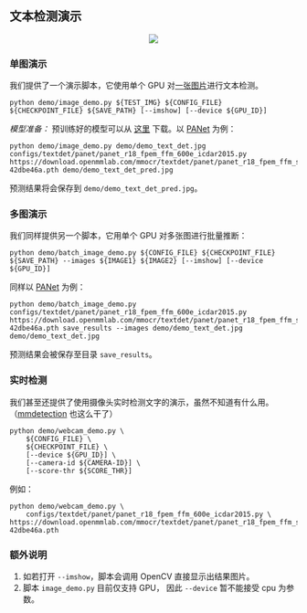 ## 文本检测演示

<div align="center">
    <img src="https://github.com/open-mmlab/mmocr/raw/main/demo/resources/demo_text_det_pred.jpg"/><br>

</div>


### 单图演示

我们提供了一个演示脚本，它使用单个 GPU 对[一张图片](/demo/demo_text_det.jpg)进行文本检测。

```shell
python demo/image_demo.py ${TEST_IMG} ${CONFIG_FILE} ${CHECKPOINT_FILE} ${SAVE_PATH} [--imshow] [--device ${GPU_ID}]
```

*模型准备：*
预训练好的模型可以从 [这里](https://mmocr.readthedocs.io/en/latest/modelzoo.html) 下载。以 [PANet](/configs/textdet/panet/panet_r18_fpem_ffm_600e_icdar2015.py) 为例：


```shell
python demo/image_demo.py demo/demo_text_det.jpg configs/textdet/panet/panet_r18_fpem_ffm_600e_icdar2015.py https://download.openmmlab.com/mmocr/textdet/panet/panet_r18_fpem_ffm_sbn_600e_icdar2015_20210219-42dbe46a.pth demo/demo_text_det_pred.jpg
```

预测结果将会保存到 `demo/demo_text_det_pred.jpg`。


### 多图演示

我们同样提供另一个脚本，它用单个 GPU 对多张图进行批量推断：

```shell
python demo/batch_image_demo.py ${CONFIG_FILE} ${CHECKPOINT_FILE} ${SAVE_PATH} --images ${IMAGE1} ${IMAGE2} [--imshow] [--device ${GPU_ID}]
```

同样以 [PANet](/configs/textdet/panet/panet_r18_fpem_ffm_600e_icdar2015.py) 为例：

```shell
python demo/batch_image_demo.py configs/textdet/panet/panet_r18_fpem_ffm_600e_icdar2015.py https://download.openmmlab.com/mmocr/textdet/panet/panet_r18_fpem_ffm_sbn_600e_icdar2015_20210219-42dbe46a.pth save_results --images demo/demo_text_det.jpg demo/demo_text_det.jpg
```

预测结果会被保存至目录 `save_results`。


### 实时检测

我们甚至还提供了使用摄像头实时检测文字的演示，虽然不知道有什么用。（[mmdetection](https://github.com/open-mmlab/mmdetection/blob/a616886bf1e8de325e6906b8c76b6a4924ef5520/docs/1_exist_data_model.md) 也这么干了）

```shell
python demo/webcam_demo.py \
    ${CONFIG_FILE} \
    ${CHECKPOINT_FILE} \
    [--device ${GPU_ID}] \
    [--camera-id ${CAMERA-ID}] \
    [--score-thr ${SCORE_THR}]
```

例如：

```shell
python demo/webcam_demo.py \
    configs/textdet/panet/panet_r18_fpem_ffm_600e_icdar2015.py \ https://download.openmmlab.com/mmocr/textdet/panet/panet_r18_fpem_ffm_sbn_600e_icdar2015_20210219-42dbe46a.pth
```

### 额外说明

1. 如若打开 `--imshow`，脚本会调用 OpenCV 直接显示出结果图片。
2. 脚本 `image_demo.py` 目前仅支持 GPU， 因此 `--device` 暂不能接受 cpu 为参数。
